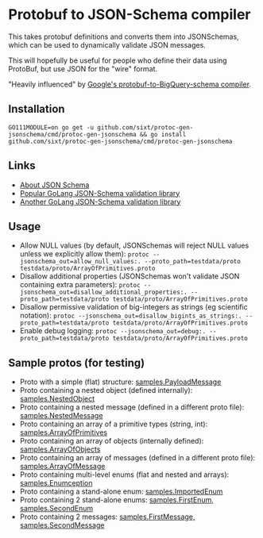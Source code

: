 Protobuf to JSON-Schema compiler
================================
This takes protobuf definitions and converts them into JSONSchemas, which can be used to dynamically validate JSON messages.

This will hopefully be useful for people who define their data using ProtoBuf, but use JSON for the "wire" format.

"Heavily influenced" by [Google's protobuf-to-BigQuery-schema compiler](https://github.com/GoogleCloudPlatform/protoc-gen-bq-schema).


Installation
------------
`GO111MODULE=on go get -u github.com/sixt/protoc-gen-jsonschema/cmd/protoc-gen-jsonschema && go install github.com/sixt/protoc-gen-jsonschema/cmd/protoc-gen-jsonschema`

Links
-----
* [About JSON Schema](http://json-schema.org/)
* [Popular GoLang JSON-Schema validation library](https://github.com/xeipuuv/gojsonschema)
* [Another GoLang JSON-Schema validation library](https://github.com/lestrrat/go-jsschema)


Usage
-----
* Allow NULL values (by default, JSONSchemas will reject NULL values unless we explicitly allow them):
    `protoc --jsonschema_out=allow_null_values:. --proto_path=testdata/proto testdata/proto/ArrayOfPrimitives.proto`
* Disallow additional properties (JSONSchemas won't validate JSON containing extra parameters):
    `protoc --jsonschema_out=disallow_additional_properties:. --proto_path=testdata/proto testdata/proto/ArrayOfPrimitives.proto`
* Disallow permissive validation of big-integers as strings (eg scientific notation):
    `protoc --jsonschema_out=disallow_bigints_as_strings:. --proto_path=testdata/proto testdata/proto/ArrayOfPrimitives.proto`
* Enable debug logging:
    `protoc --jsonschema_out=debug:. --proto_path=testdata/proto testdata/proto/ArrayOfPrimitives.proto`


Sample protos (for testing)
---------------------------
* Proto with a simple (flat) structure: [samples.PayloadMessage](testdata/proto/PayloadMessage.proto)
* Proto containing a nested object (defined internally): [samples.NestedObject](testdata/proto/NestedObject.proto)
* Proto containing a nested message (defined in a different proto file): [samples.NestedMessage](testdata/proto/NestedMessage.proto)
* Proto containing an array of a primitive types (string, int): [samples.ArrayOfPrimitives](testdata/proto/ArrayOfPrimitives.proto)
* Proto containing an array of objects (internally defined): [samples.ArrayOfObjects](testdata/proto/ArrayOfObjects.proto)
* Proto containing an array of messages (defined in a different proto file): [samples.ArrayOfMessage](testdata/proto/ArrayOfMessage.proto)
* Proto containing multi-level enums (flat and nested and arrays): [samples.Enumception](testdata/proto/Enumception.proto)
* Proto containing a stand-alone enum: [samples.ImportedEnum](testdata/proto/ImportedEnum.proto)
* Proto containing 2 stand-alone enums: [samples.FirstEnum, samples.SecondEnum](testdata/proto/SeveralEnums.proto)
* Proto containing 2 messages: [samples.FirstMessage, samples.SecondMessage](testdata/proto/SeveralMessages.proto)
